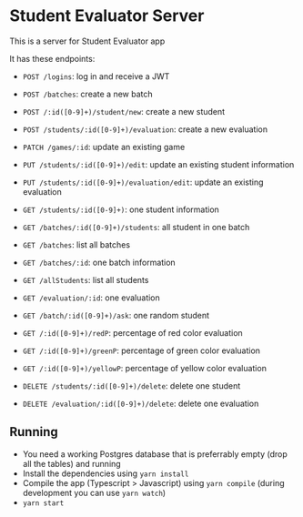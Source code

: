 # Student Evaluator Server

This is a server for Student Evaluator app

It has these endpoints:

* `POST /logins`: log in and receive a JWT
* `POST /batches`: create a new batch
* `POST /:id([0-9]+)/student/new`: create a new student
* `POST /students/:id([0-9]+)/evaluation`: create a new evaluation

* `PATCH /games/:id`: update an existing game
* `PUT /students/:id([0-9]+)/edit`: update an existing student information
* `PUT /students/:id([0-9]+)/evaluation/edit`: update an existing evaluation

* `GET /students/:id([0-9]+)`: one student information
* `GET /batches/:id([0-9]+)/students`: all student in one batch
* `GET /batches`: list all batches
* `GET /batches/:id`: one batch information
* `GET /allStudents`: list all students
* `GET /evaluation/:id`: one evaluation
* `GET /batch/:id([0-9]+)/ask`: one random student
* `GET /:id([0-9]+)/redP`: percentage of red color evaluation
* `GET /:id([0-9]+)/greenP`: percentage of green color evaluation
* `GET /:id([0-9]+)/yellowP`: percentage of yellow color evaluation

* `DELETE /students/:id([0-9]+)/delete`: delete one student
* `DELETE /evaluation/:id([0-9]+)/delete`: delete one evaluation

## Running

* You need a working Postgres database that is preferrably empty (drop all the tables) and running 
* Install the dependencies using `yarn install`
* Compile the app (Typescript > Javascript) using `yarn compile` (during development you can use `yarn watch`)
* `yarn start`
 
